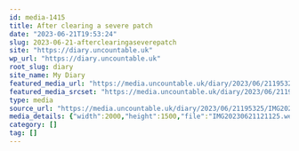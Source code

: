 ```yaml
---
id: media-1415
title: After clearing a severe patch
date: "2023-06-21T19:53:24"
slug: 2023-06-21-afterclearingaseverepatch
site: "https://diary.uncountable.uk"
wp_url: "https://diary.uncountable.uk"
root_slug: diary
site_name: My Diary
featured_media_url: "https://media.uncountable.uk/diary/2023/06/21195325/IMG20230621121125.webp"
featured_media_srcset: "https://media.uncountable.uk/diary/2023/06/21195325/IMG20230621121125-300x225.webp 300w, https://media.uncountable.uk/diary/2023/06/21195325/IMG20230621121125-1024x768.webp 1024w, https://media.uncountable.uk/diary/2023/06/21195325/IMG20230621121125-150x150.webp 150w, https://media.uncountable.uk/diary/2023/06/21195325/IMG20230621121125-640x480.webp 640w, https://media.uncountable.uk/diary/2023/06/21195325/IMG20230621121125.webp 2000w"
type: media
source_url: "https://media.uncountable.uk/diary/2023/06/21195325/IMG20230621121125.webp"
media_details: {"width":2000,"height":1500,"file":"IMG20230621121125.webp","filesize":187794,"sizes":{"medium":{"file":"IMG20230621121125-300x225.webp","width":300,"height":225,"filesize":32346,"mime_type":"image/webp","source_url":"https://media.uncountable.uk/diary/2023/06/21195325/IMG20230621121125-300x225.webp"},"large":{"file":"IMG20230621121125-1024x768.webp","width":1024,"height":768,"filesize":260874,"mime_type":"image/webp","source_url":"https://media.uncountable.uk/diary/2023/06/21195325/IMG20230621121125-1024x768.webp"},"thumbnail":{"file":"IMG20230621121125-150x150.webp","width":150,"height":150,"filesize":11394,"mime_type":"image/webp","source_url":"https://media.uncountable.uk/diary/2023/06/21195325/IMG20230621121125-150x150.webp"},"mobwidth":{"file":"IMG20230621121125-640x480.webp","width":640,"height":480,"filesize":124318,"mime_type":"image/webp","source_url":"https://media.uncountable.uk/diary/2023/06/21195325/IMG20230621121125-640x480.webp"},"full":{"file":"IMG20230621121125.webp","width":2000,"height":1500,"mime_type":"image/webp","source_url":"https://media.uncountable.uk/diary/2023/06/21195325/IMG20230621121125.webp"}},"image_meta":{"aperture":"0","credit":"","camera":"","caption":"","created_timestamp":"0","copyright":"","focal_length":"0","iso":"0","shutter_speed":"0","title":"","orientation":"0","keywords":[]}}
category: []
tag: []
---
```


